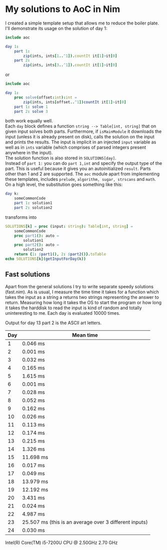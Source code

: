 # My solutions to AoC in Nim

I created a simple template setup that allows me to reduce the boiler plate. I'll demonstrate its usage on the solution of day 1:

```nim
include aoc

day 1:
    part 1:
        zip(ints, ints[1..^1]).countIt it[1]>it[0]
    part 2:
        zip(ints, ints[3..^1]).countIt it[1]>it[0]
```

or

```nim
include aoc

day 1:
    proc solve(offset:int):int =
        zip(ints, ints[offset..^1])countIt it[1]>it[0]
    part 1: solve 1
    part 2: solve 3
```
both work equally well.  
Each `day` block defines a function `string --> Table[int, string]` that on given input solves both parts. Furthermore, if `isMainModule` it downloads the input (unless it is already present on disk), calls the solution on the input and prints the results.
The input is implicit in an injected `input` variable as well as in `ints` variable (which comprises of parsed integers present anywhere in the input).  
The solution function is also stored in `SOLUTIONS[day]`.  
Instead of `part 1:` you can do `part 1,int` and specify the output type of the part. This is useful because it gives you an autoinitialized `result`. Parts other than 1 and 2 are supported.
The `aoc` module apart from implementing these templates, includes `prelude`, `algorithm, sugar, strscans` and `math`.
On a high level, the substitution goes something like this:

```nim
day k:
    someCommonCode
    part 1: solution1
    part 2: solution2
```
transforms into
```nim
SOLUTIONS[k] = proc (input: string): Table[int, string] =
    someCommonCode
    proc part1(): auto =
        solution1
    proc part2(): auto =
        solution2
    return {1: $part1(), 2: $part2()}.toTable
echo SOLUTIONS[k](getInputForDay(k))
```

## Fast solutions
Apart from the general solutions I try to write separate speedy solutions (fast.nim).
As is usual, I measure the time time it takes for a function which takes the input as a string a returns two strings representing the answer to return. Measuring how long it takes the OS to start the program or how long it takes the harddisk to read the input is kind of random and totally uninteresting to me. Each day is evaluated 10000 times.

Output for day 13 part 2 is the ASCII art letters.

| Day             	| Mean time        	|
|-----------------	|---------------	|
| 1              	| 0.046 ms       	|
| 2              	| 0.001 ms       	|
| 3              	| 0.032 ms       	|
| 4              	| 0.165 ms       	|
| 5              	| 1.615 ms       	|
| 6              	| 0.001 ms       	|   
| 7              	| 0.028 ms       	|
| 8              	| 0.052 ms       	|
| 9              	| 0.162 ms       	|
| 10              	| 0.026 ms       	|
| 11              	| 0.113 ms       	|
| 12              	| 0.174 ms       	|
| 13              	| 0.215 ms       	|
| 14              	| 1.326 ms       	|
| 15              	| 11.698 ms      	|
| 16              	| 0.017 ms      	|
| 17              	| 0.049 ms      	|
| 18              	| 13.979 ms      	|
| 19              	| 12.192 ms      	|
| 20              	| 3.431 ms      	|
| 21              	| 0.024 ms      	|
| 22              	| 4.987 ms      	|
| 23              	| 25.507 ms (this is an average over 3 different inputs)            	|
| 24              	| 0.030 ms      	|

Intel(R) Core(TM) i5-7200U CPU @ 2.50GHz   2.70 GHz
